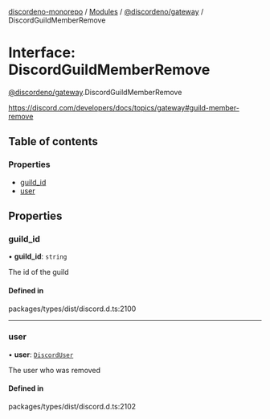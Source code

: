 [discordeno-monorepo](../README.md) / [Modules](../modules.md) / [@discordeno/gateway](../modules/discordeno_gateway.md) / DiscordGuildMemberRemove

# Interface: DiscordGuildMemberRemove

[@discordeno/gateway](../modules/discordeno_gateway.md).DiscordGuildMemberRemove

https://discord.com/developers/docs/topics/gateway#guild-member-remove

## Table of contents

### Properties

- [guild_id](discordeno_gateway.DiscordGuildMemberRemove.md#guild_id)
- [user](discordeno_gateway.DiscordGuildMemberRemove.md#user)

## Properties

### guild_id

• **guild_id**: `string`

The id of the guild

#### Defined in

packages/types/dist/discord.d.ts:2100

---

### user

• **user**: [`DiscordUser`](discordeno_gateway.DiscordUser.md)

The user who was removed

#### Defined in

packages/types/dist/discord.d.ts:2102
